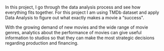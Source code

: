 In this project, I go through the data analysis process and see how everything fits together. For this project I am using TMDb dataset and apply Data Analysis to figure out what exactly makes a movie a “success".

With the growing demand of new movies and the wide range of movie genres, analytics about the performance of movies can give useful information to studios so that they can make the most strategic decisions regarding production and financing.


